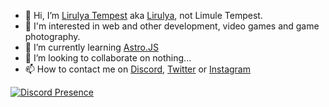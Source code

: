 - 👋 Hi, I’m <a href="https://pronouns.page/@lirulya" title="Lirulya Tempest" rel="me">Lirulya Tempest</a> aka [Lirulya](https://github.com/lirulya), not Limule Tempest.
- 👀 I'm interested in web and other development, video games and game photography.
- 🌱 I’m currently learning [Astro.JS](https://astro.build/?ref=github.com/lirulya)
- 💞️ I’m looking to collaborate on nothing...
- 📫 How to contact me on [Discord](https://discord.com/users/1114315217640362107), [Twitter](https://twitter.com/lirulyatempest) or [Instagram](https://www.instagram.com/lirulyatempest)

[![Discord Presence](https://lanyard.cnrad.dev/api/1114315217640362107?theme=dark&idleMessage=Probably%20doing%20something%20else...%20with%20Rimuru%20or%20BF/GF)](https://instagram.com/lirulyatempest)

<!---
lirulya/lirulya is a ✨ special ✨ repository because its `README.md` (this file) appears on your GitHub profile.
You can click the Preview link to take a look at your changes.
--->
